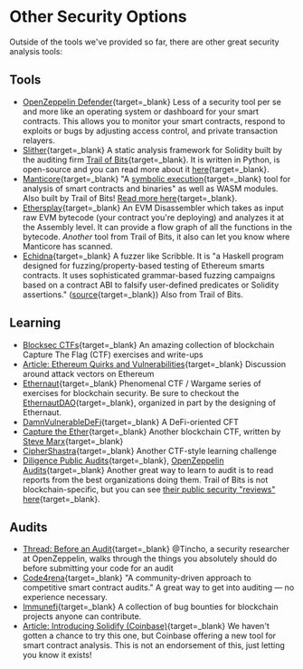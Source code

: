 # Other Security Options

Outside of the tools we've provided so far, there are other great security analysis tools:

## Tools

- [OpenZeppelin Defender](https://openzeppelin.com/defender/){target=\_blank} Less of a security tool per se and more like an operating system or dashboard for your smart contracts. This allows you to monitor your smart contracts, respond to exploits or bugs by adjusting access control, and private transaction relayers.
- [Slither](https://github.com/crytic/slither){target=\_blank} A static analysis framework for Solidity built by the auditing firm [Trail of Bits](https://www.trailofbits.com/){target=\_blank}. It is written in Python, is open-source and you can read more about it [here](https://blog.trailofbits.com/2018/10/19/slither-a-solidity-static-analysis-framework/){target=\_blank}.
- [Manticore](https://github.com/trailofbits/manticore){target=\_blank} "A [symbolic execution](https://en.wikipedia.org/wiki/Symbolic_execution){target=\_blank} tool for analysis of smart contracts and binaries" as well as WASM modules. Also built by Trail of Bits! [Read more here](https://blog.trailofbits.com/2017/04/27/manticore-symbolic-execution-for-humans/){target=\_blank}.
- [Ethersplay](https://github.com/crytic/ethersplay){target=\_blank} An EVM Disassembler which takes as input raw EVM bytecode (your contract you're deploying) and analyzes it at the Assembly level. It can provide a flow graph of all the functions in the bytecode. _Another_ tool from Trail of Bits, it also can let you know where Manticore has scanned.
- [Echidna](https://github.com/crytic/echidna){target=\_blank} A fuzzer like Scribble. It is "a Haskell program designed for fuzzing/property-based testing of Ethereum smarts contracts. It uses sophisticated grammar-based fuzzing campaigns based on a contract ABI to falsify user-defined predicates or Solidity assertions." ([source](https://github.com/crytic/echidna){target=\_blank}) Also from Trail of Bits.

## Learning

- [Blocksec CTFs](https://github.com/openblocksec/blocksec-ctfs){target=\_blank} An amazing collection of blockchain Capture The Flag (CTF) exercises and write-ups
- [Article: Ethereum Quirks and Vulnerabilities](https://swende.se/blog/Ethereum_quirks_and_vulns.html){target=\_blank} Discussion around attack vectors on Ethereum
- [Ethernaut](https://ethernaut.openzeppelin.com/){target=\_blank} Phenomenal CTF / Wargame series of exercises for blockchain security. Be sure to checkout the [EthernautDAO](https://twitter.com/ethernautdao){target=\_blank}, organized in part by the designing of Ethernaut.
- [DamnVulnerableDeFi](https://www.damnvulnerabledefi.xyz/){target=\_blank} A DeFi-oriented CFT
- [Capture the Ether](https://capturetheether.com/){target=\_blank} Another blockchain CTF, written by [Steve Marx](https://twitter.com/smarx){target=\_blank}
- [CipherShastra](https://ciphershastra.com/){target=\_blank} Another CTF-style learning challenge
- [Diligence Public Audits](https://consensys.net/diligence/audits/){target=\_blank}, [OpenZeppelin Audits](https://blog.openzeppelin.com/security-audits/){target=\_blank} Another great way to learn to audit is to read reports from the best organizations doing them. Trail of Bits is not blockchain-specific, but you can see [their public security "reviews" here](https://github.com/trailofbits/publications#security-reviews){target=\_blank}.

## Audits

- [Thread: Before an Audit](https://mobile.twitter.com/tinchoabbate/status/1400170232904400897?s=20){target=\_blank} @Tincho, a security researcher at OpenZeppelin, walks through the things you absolutely should do before submitting your code for an audit
- [Code4rena](https://code4rena.com/){target=\_blank} "A community-driven approach to competitive smart contract audits." A great way to get into auditing — no experience necessary.
- [Immunefi](https://immunefi.com/){target=\_blank} A collection of bug bounties for blockchain projects anyone can contribute.
- [Article: Introducing Solidify (Coinbase)](https://web.archive.org/web/20210830084611/https://blog.coinbase.com/introducing-solidify-a-tool-to-automatically-detect-and-classify-smart-contract-security-risks-73a1338fdbbe){target=\_blank} We haven't gotten a chance to try this one, but Coinbase offering a new tool for smart contract analysis. This is not an endorsement of this, just letting you know it exists!
